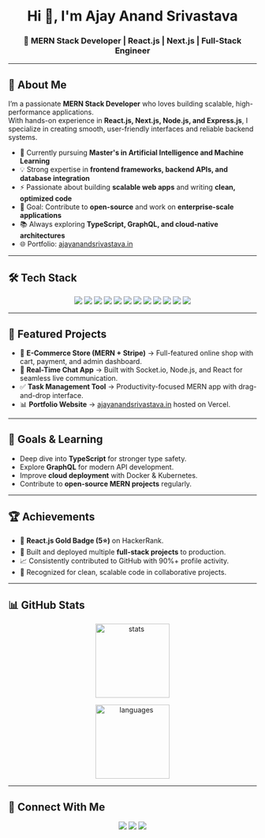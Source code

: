 <!-- Banner -->
<h1 align="center">Hi 👋, I'm Ajay Anand Srivastava</h1>
<h3 align="center">🚀 MERN Stack Developer | React.js | Next.js | Full-Stack Engineer</h3>

---

## 💫 About Me
I’m a passionate **MERN Stack Developer** who loves building scalable, high-performance applications.  
With hands-on experience in **React.js, Next.js, Node.js, and Express.js**, I specialize in creating smooth, user-friendly interfaces and reliable backend systems.  

- 🌱 Currently pursuing **Master's in Artificial Intelligence and Machine Learning**
- 💡 Strong expertise in **frontend frameworks, backend APIs, and database integration**  
- ⚡ Passionate about building **scalable web apps** and writing **clean, optimized code**  
- 🎯 Goal: Contribute to **open-source** and work on **enterprise-scale applications**  
- 📚 Always exploring **TypeScript, GraphQL, and cloud-native architectures**  
- 🌐 Portfolio: [ajayanandsrivastava.in](https://ajayanandsrivastava.in)  

---

## 🛠️ Tech Stack
<p align="center">
  <!-- MERN -->
  <img src="https://img.shields.io/badge/MongoDB-4EA94B?style=for-the-badge&logo=mongodb&logoColor=white" />
  <img src="https://img.shields.io/badge/Express.js-000000?style=for-the-badge&logo=express&logoColor=white" />
  <img src="https://img.shields.io/badge/React-20232A?style=for-the-badge&logo=react&logoColor=61DAFB" />
  <img src="https://img.shields.io/badge/Node.js-43853D?style=for-the-badge&logo=node-dot-js&logoColor=white" />

  <!-- Extra -->
  <img src="https://img.shields.io/badge/Next.js-000000?style=for-the-badge&logo=next-dot-js&logoColor=white" />
  <img src="https://img.shields.io/badge/TypeScript-007ACC?style=for-the-badge&logo=typescript&logoColor=white" />
  <img src="https://img.shields.io/badge/TailwindCSS-38B2AC?style=for-the-badge&logo=tailwind-css&logoColor=white" />
  <img src="https://img.shields.io/badge/Azure-0078D4?style=for-the-badge&logo=microsoft-azure&logoColor=white" />
  <img src="https://img.shields.io/badge/Git-FF4500?style=for-the-badge&logo=git&logoColor=white" />
  <img src="https://img.shields.io/badge/Postman-FD6C35?style=for-the-badge&logo=postman&logoColor=white" />
  <img src="https://img.shields.io/badge/Firebase-FFCA28?style=for-the-badge&logo=firebase&logoColor=black" />
  <img src="https://img.shields.io/badge/Material%20UI-0081CB?style=for-the-badge&logo=mui&logoColor=white" />
</p>

---

## 📂 Featured Projects
- 🛒 **E-Commerce Store (MERN + Stripe)** → Full-featured online shop with cart, payment, and admin dashboard.  
- 💬 **Real-Time Chat App** → Built with Socket.io, Node.js, and React for seamless live communication.  
- ✅ **Task Management Tool** → Productivity-focused MERN app with drag-and-drop interface.  
- 📊 **Portfolio Website** → [ajayanandsrivastava.in](https://ajayanandsrivastava.in) hosted on Vercel.  

---

## 🎯 Goals & Learning
- Deep dive into **TypeScript** for stronger type safety.  
- Explore **GraphQL** for modern API development.  
- Improve **cloud deployment** with Docker & Kubernetes.  
- Contribute to **open-source MERN projects** regularly.  

---

## 🏆 Achievements
- 🌟 **React.js Gold Badge (5⭐)** on HackerRank.  
- 🚀 Built and deployed multiple **full-stack projects** to production.  
- 📈 Consistently contributed to GitHub with 90%+ profile activity.  
- 🏅 Recognized for clean, scalable code in collaborative projects.  

---

## 📊 GitHub Stats
<p align="center">
  <img src="https://github-readme-stats.vercel.app/api?username=ajay-anand-dev&show_icons=true&theme=radical" alt="stats" height="150"/>
  <!-- <img src="https://github-readme-streak-stats.herokuapp.com/?user=ajay-anand-dev&theme=radical" alt="streak" height="150"/> -->
</p>

<p align="center">
  <img src="https://github-readme-stats.vercel.app/api/top-langs/?username=ajay-anand-dev&layout=compact&theme=radical" alt="languages" height="150"/>
</p>

---

## 🔗 Connect With Me
<p align="center">
  <a href="https://linkedin.com/in/ajay-srivastava5679"><img src="https://img.shields.io/badge/LinkedIn-0A66C2?style=for-the-badge&logo=linkedin&logoColor=white"/></a>
  <a href="mailto:ajaysrivastava5679@gmail.com"><img src="https://img.shields.io/badge/Gmail-D14836?style=for-the-badge&logo=gmail&logoColor=white"/></a>
  <a href="https://ajayanandsrivastava.in"><img src="https://img.shields.io/badge/Portfolio-000000?style=for-the-badge&logo=vercel&logoColor=white"/></a>
</p>
